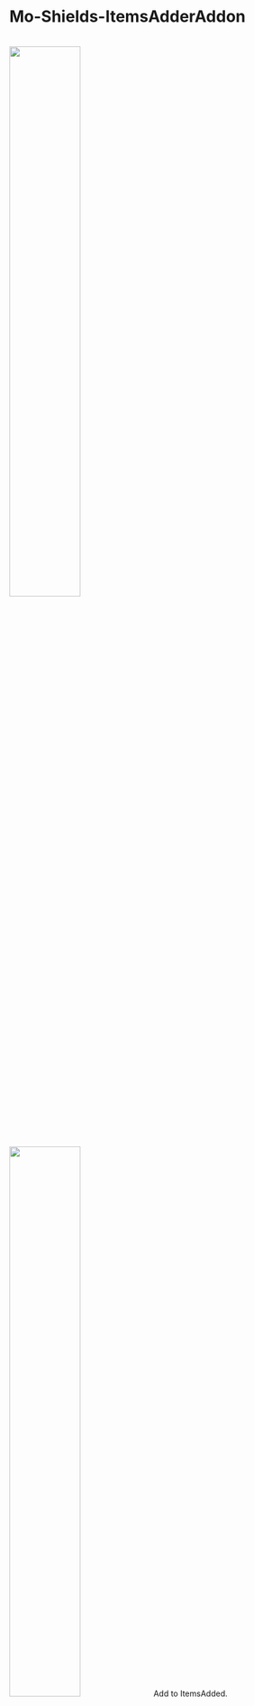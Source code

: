 # Mo-Shields-ItemsAdderAddon
<br>
<img src="https://i.gyazo.com/d504004a3fc7b38e2a8b5ad237497c83.png" width="50%" height="50%"> 
<img src="https://i.gyazo.com/611e9c5dbf141ff55f39a8bdeee69375.png" width="50%" height="50%"> 
Add to ItemsAdded.<br>
All shields have the same performance as vanilla shields.<br>
<br>
Please let me know if you have any suggestions for improvement.<br>
Either Spigot or GitHub is fine.<br>
<br>
Textures Pack:<br>
Mo' Shields (Updated!!!)<br>
https://www.planetminecraft.com/texture-pack/mo-shields-5128537/<br>
<br>
Create: VelociGamerBR
<br><br>
Plugin:ItemsAdder<br>
Author:LoneDev<br>
https://www.spigotmc.org/resources/%E2%9C%85must-have%E2%9C%85-itemsadder%E2%9C%A8custom-items-huds-guis-mobs-3dmodels-emojis-blocks-wings-hats-liquids.73355/
